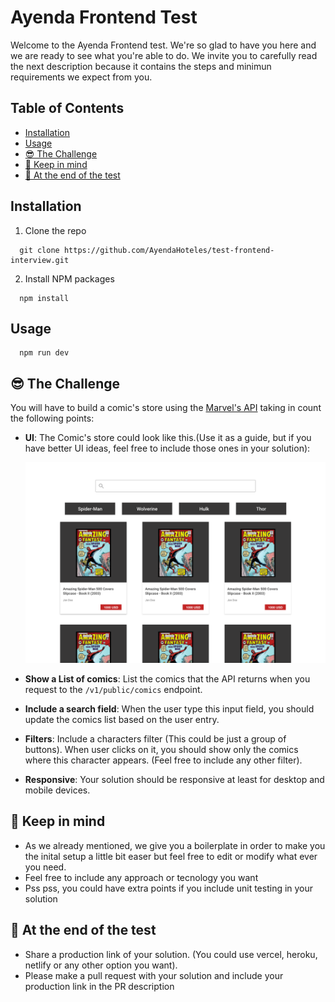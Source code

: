 # Ayenda Frontend Test

Welcome to the Ayenda Frontend test. We're so glad to have you here and we are ready to see what you're able to do. 
We invite you to carefully read the next description because it contains the steps and minimun requirements we expect from you.

## Table of Contents

  * [Installation](#installation)
  * [Usage](#usage)
  * [😎 The Challenge](#-the-challenge)
  * [👀 Keep in mind](#-keep-in-mind)
  * [🏁 At the end of the test](#-at-the-end-of-the-test)

## Installation

1. Clone the repo
  ```
    git clone https://github.com/AyendaHoteles/test-frontend-interview.git
  ```
2. Install NPM packages
  ```
    npm install
  ```
  
## Usage

  ```
    npm run dev
  ```

  
## 😎 The Challenge
You will have to build a comic's store using the [Marvel's API](https://developer.marvel.com/docs) taking in count the following points:
  - **UI**: The Comic's store could look like this.(Use it as a guide, but if you have better UI ideas, feel free to include those ones in your solution):

	![Ui Guide](./ui-guide.png)
    
  - **Show a List of comics**: List the comics that the API returns when you request to the `/v1/public/comics` endpoint.
  - **Include a search field**: When the user type this input field, you should update the comics list based on the user entry.
  - **Filters**: Include a characters filter (This could be just a group of buttons). When user clicks on it, you should show only the comics where this character appears. (Feel free to include any other filter).
  - **Responsive**: Your solution should be responsive at least for desktop and mobile devices.

## 👀 Keep in mind
    
- As we already mentioned, we give you a boilerplate in order to make you the inital setup a little bit easer but feel free to edit or modify what ever you need.
- Feel free to include any approach or tecnology you want
- Pss pss, you could have extra points if you include unit testing in your solution 

## 🏁 At the end of the test

- Share a production link of your solution. (You could use vercel, heroku, netlify or any other option you want).
- Please make a pull request with your solution and include your production link in the PR description
